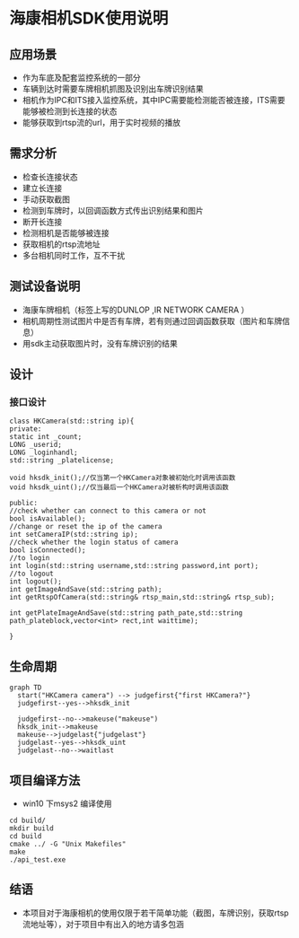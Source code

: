 # 海康相机SDK使用说明

## 应用场景
- 作为车底及配套监控系统的一部分
- 车辆到达时需要车牌相机抓图及识别出车牌识别结果
- 相机作为IPC和ITS接入监控系统，其中IPC需要能检测能否被连接，ITS需要能够被检测到长连接的状态
- 能够获取到rtsp流的url，用于实时视频的播放


## 需求分析

- 检查长连接状态
- 建立长连接
- 手动获取截图
- 检测到车牌时，以回调函数方式传出识别结果和图片
- 断开长连接
- 检测相机是否能够被连接
- 获取相机的rtsp流地址
- 多台相机同时工作，互不干扰

## 测试设备说明
- 海康车牌相机（标签上写的DUNLOP ,IR NETWORK CAMERA ）
- 相机周期性测试图片中是否有车牌，若有则通过回调函数获取（图片和车牌信息）
- 用sdk主动获取图片时，没有车牌识别的结果
## 设计
### 接口设计

```
class HKCamera(std::string ip){
private:
static int _count;
LONG _userid;
LONG _loginhandl;
std::string _platelicense;

void hksdk_init();//仅当第一个HKCamera对象被初始化时调用该函数
void hksdk_uint();//仅当最后一个HKCamera对被析构时调用该函数

public:
//check whether can connect to this camera or not
bool isAvailable();
//change or reset the ip of the camera
int setCameraIP(std::string ip);
//check whether the login status of camera
bool isConnected();
//to login
int login(std::string username,std::string password,int port);
//to logout
int logout();
int getImageAndSave(std::string path);
int getRtspOfCamera(std::string& rtsp_main,std::string& rtsp_sub);

int getPlateImageAndSave(std::string path_pate,std::string path_plateblock,vector<int> rect,int waittime);

}

```


## 生命周期

~~~mermaid
graph TD
  start("HKCamera camera") --> judgefirst{"first HKCamera?"}
  judgefirst--yes-->hksdk_init
  
  judgefirst--no-->makeuse("makeuse")
  hksdk_init-->makeuse
  makeuse-->judgelast{"judgelast"}
  judgelast--yes-->hksdk_uint
  judgelast--no-->waitlast

~~~


## 项目编译方法
- win10 下msys2 编译使用
```
cd build/
mkdir build
cd build
cmake ../ -G "Unix Makefiles"
make 
./api_test.exe
```
## 结语
- 本项目对于海康相机的使用仅限于若干简单功能（截图，车牌识别，获取rtsp流地址等），对于项目中有出入的地方请多包涵


